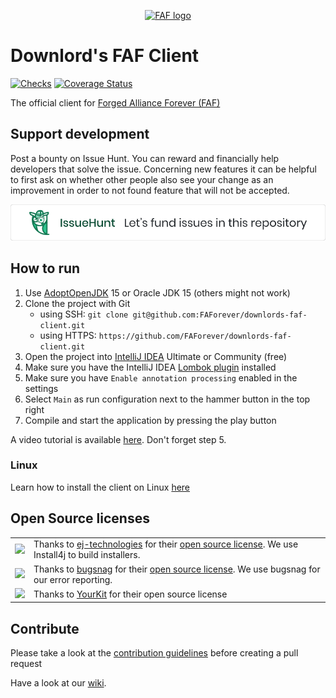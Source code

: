 <p align="center">
  <a href="https://faforever.com" rel="noopener" target="_blank"><img width="250" src="https://faforever.com/images/faf-logo.png" alt="FAF logo"></a></p>
</p>


# Downlord's FAF Client
[![Checks](https://github.com/FAForever/downlords-faf-client/actions/workflows/checks.yml/badge.svg?branch=develop)](https://github.com/FAForever/downlords-faf-client/actions/workflows/checks.yml)
[![Coverage Status](https://coveralls.io/repos/github/FAForever/downlords-faf-client/badge.svg?branch=develop)](https://coveralls.io/github/FAForever/downlords-faf-client?branch=develop)


The official client for [Forged Alliance Forever (FAF)](https://www.faforever.com/)

## Support development

Post a bounty on Issue Hunt. You can reward and financially help developers that solve the issue. Concerning new features it can be helpful to first ask on whether other people also see your change as an improvement in order to not found feature that will not be accepted.

[![Issue hunt](https://github.com/BoostIO/issuehunt-materials/raw/master/v1/issuehunt-button-v1.svg?sanitize=true)](https://issuehunt.io/r/FAForever/downlords-faf-client)

## How to run
1. Use [AdoptOpenJDK](https://adoptopenjdk.net/) 15 or Oracle JDK 15 (others might not work)
1. Clone the project with Git
    - using SSH: `git clone git@github.com:FAForever/downlords-faf-client.git`
    - using HTTPS: `https://github.com/FAForever/downlords-faf-client.git`
1. Open the project into [IntelliJ IDEA](https://www.jetbrains.com/idea/) Ultimate or Community (free)
1. Make sure you have the IntelliJ IDEA [Lombok plugin](https://plugins.jetbrains.com/idea/plugin/6317-lombok-plugin) installed
1. Make sure you have `Enable annotation processing` enabled in the settings
1. Select `Main` as run configuration next to the hammer button in the top right
1. Compile and start the application by pressing the play button

A video tutorial is available [here](https://www.youtube.com/watch?v=_kJoRehdBcM). Don't forget step 5.

### Linux
Learn how to install the client on Linux [here](https://github.com/FAForever/downlords-faf-client/wiki/Install-on-Linux)

## Open Source licenses
|                |                               |
|----------------|-------------------------------|
|<img src="https://www.ej-technologies.com/images/product_banners/install4j_large.png" width="128">|Thanks to [ej-technologies](https://www.ej-technologies.com) for their [open source license](https://www.ej-technologies.com/buy/install4j/openSource). We use Install4j to build installers.|
|<img src="https://slack-files2.s3-us-west-2.amazonaws.com/avatars/2017-12-13/286651735269_a5ab3167acef52b0111e_512.png" width="128">| Thanks to [bugsnag](https://www.bugsnag.com) for their [open source license](https://www.bugsnag.com/open-source/). We use bugsnag for our error reporting.|
|<img src="https://faforever.github.io/downlords-faf-client/images/yklogo.png" width="128">| Thanks to [YourKit](https://www.yourkit.com) for their open source license|


## Contribute
Please take a look at the [contribution guidelines](https://github.com/FAForever/java-guidelines/wiki/Contribution-Guidelines) before creating a pull request

Have a look at our [wiki](https://github.com/FAForever/downlords-faf-client/wiki).


